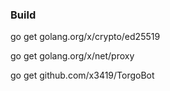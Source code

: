 ### Build

go get golang.org/x/crypto/ed25519

go get golang.org/x/net/proxy

go get github.com/x3419/TorgoBot